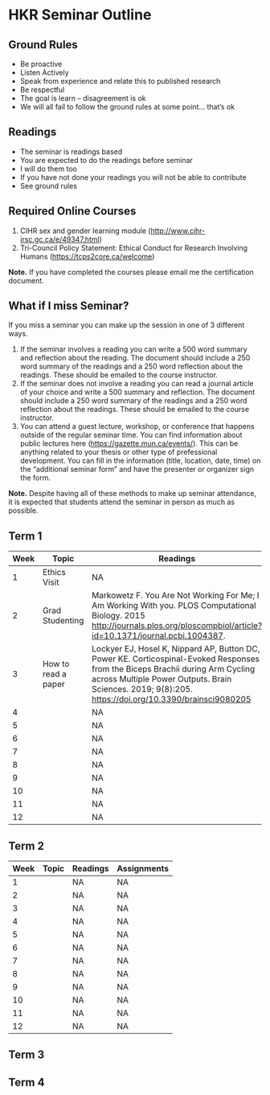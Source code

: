 # HKR Seminar Outline

## Ground Rules
- Be proactive
- Listen Actively
- Speak from experience and relate this to published research
- Be respectful
- The goal is learn – disagreement is ok
- We will all fail to follow the ground rules at some point… that’s ok

## Readings
- The seminar is readings based
- You are expected to do the readings before seminar
- I will do them too
- If you have not done your readings you will not be able to contribute 
- See ground rules

## Required Online Courses

1. CIHR sex and gender learning module (http://www.cihr-irsc.gc.ca/e/49347.html)
2. Tri-Council Policy Statement: Ethical Conduct for Research Involving Humans  (https://tcps2core.ca/welcome)

__Note.__ If you have completed the courses please email me the certification document. 

## What if I miss Seminar? 

If you miss a seminar you can make up the session in one of 3 different ways. 

1.	If the seminar involves a reading you can write a 500 word summary and reflection about the reading. The document should include a 250 word summary of the readings and a 250 word reflection about the readings. These should be emailed to the course instructor. 
2.	If the seminar does not involve a reading you can read a journal article of your choice and write a 500 summary and reflection. The document should include a 250 word summary of the readings and a 250 word reflection about the readings. These should be emailed to the course instructor. 
3.	You can attend a guest lecture, workshop, or conference that happens outside of the regular seminar time. You can find information about public lectures here (https://gazette.mun.ca/events/). This can be anything related to your thesis or other type of prefessional development. You can fill in the information (title, location, date, time)  on the “additional seminar form” and have the presenter or organizer sign the form. 

__Note.__ Despite having all of these methods to make up seminar attendance, it is expected that students attend the seminar in person as much as possible. 



## Term 1

Week | Topic | Readings | Assignments 
---- | ----- | -------- | -----------
1 | Ethics Visit | NA | NA
2 | Grad Studenting | Markowetz F. You Are Not Working For Me; I Am Working With you. PLOS Computational Biology. 2015 http://journals.plos.org/ploscompbiol/article?id=10.1371/journal.pcbi.1004387. | NA
3 | How to read a paper | Lockyer EJ, Hosel K, Nippard AP, Button DC, Power KE. Corticospinal-Evoked Responses from the Biceps Brachii during Arm Cycling across Multiple Power Outputs. Brain Sciences. 2019; 9(8):205. https://doi.org/10.3390/brainsci9080205 | NA
4 |  | NA | NA
5 |  | NA | NA
6 |  | NA | NA
7 |  | NA | NA
8 |  | NA | NA
9 |  | NA | NA
10 |  | NA | NA
11 |  | NA | NA
12 |  | NA | NA

## Term 2

Week | Topic | Readings | Assignments 
---- | ----- | -------- | -----------
1 |  | NA | NA
2 |  | NA | NA
3 |  | NA | NA
4 |  | NA | NA
5 |  | NA | NA
6 |  | NA | NA
7 |  | NA | NA
8 |  | NA | NA
9 |  | NA | NA
10 |  | NA | NA
11 |  | NA | NA
12 |  | NA | NA



## Term 3

## Term 4


